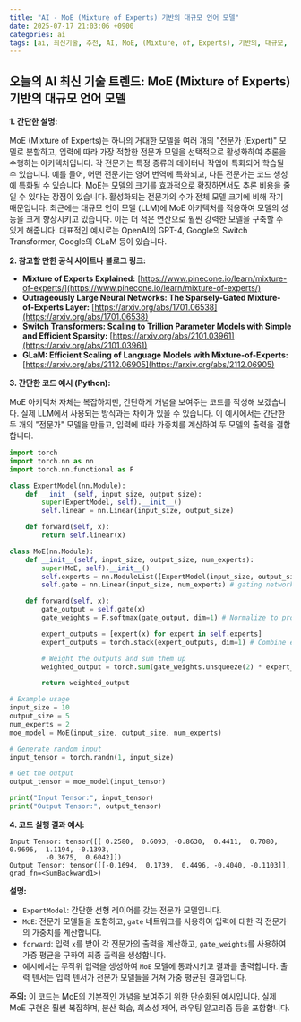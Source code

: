 ```yaml
---
title: "AI - MoE (Mixture of Experts) 기반의 대규모 언어 모델"
date: 2025-07-17 21:03:06 +0900
categories: ai
tags: [ai, 최신기술, 추천, AI, MoE, (Mixture, of, Experts), 기반의, 대규모, 언어, 모델]
---
```


## 오늘의 AI 최신 기술 트렌드: **MoE (Mixture of Experts) 기반의 대규모 언어 모델**

**1. 간단한 설명:**

MoE (Mixture of Experts)는 하나의 거대한 모델을 여러 개의 "전문가 (Expert)" 모델로 분할하고, 입력에 따라 가장 적합한 전문가 모델을 선택적으로 활성화하여 추론을 수행하는 아키텍처입니다. 각 전문가는 특정 종류의 데이터나 작업에 특화되어 학습될 수 있습니다. 예를 들어, 어떤 전문가는 영어 번역에 특화되고, 다른 전문가는 코드 생성에 특화될 수 있습니다.  MoE는 모델의 크기를 효과적으로 확장하면서도 추론 비용을 줄일 수 있다는 장점이 있습니다. 활성화되는 전문가의 수가 전체 모델 크기에 비해 작기 때문입니다.  최근에는 대규모 언어 모델 (LLM)에 MoE 아키텍처를 적용하여 모델의 성능을 크게 향상시키고 있습니다. 이는 더 적은 연산으로 훨씬 강력한 모델을 구축할 수 있게 해줍니다. 대표적인 예시로는 OpenAI의 GPT-4, Google의 Switch Transformer, Google의 GLaM 등이 있습니다.

**2. 참고할 만한 공식 사이트나 블로그 링크:**

*   **Mixture of Experts Explained:** [https://www.pinecone.io/learn/mixture-of-experts/](https://www.pinecone.io/learn/mixture-of-experts/)
*   **Outrageously Large Neural Networks: The Sparsely-Gated Mixture-of-Experts Layer:** [https://arxiv.org/abs/1701.06538](https://arxiv.org/abs/1701.06538)
*   **Switch Transformers: Scaling to Trillion Parameter Models with Simple and Efficient Sparsity:** [https://arxiv.org/abs/2101.03961](https://arxiv.org/abs/2101.03961)
*   **GLaM: Efficient Scaling of Language Models with Mixture-of-Experts:** [https://arxiv.org/abs/2112.06905](https://arxiv.org/abs/2112.06905)

**3. 간단한 코드 예시 (Python):**

MoE 아키텍처 자체는 복잡하지만, 간단하게 개념을 보여주는 코드를 작성해 보겠습니다.  실제 LLM에서 사용되는 방식과는 차이가 있을 수 있습니다. 이 예시에서는 간단한 두 개의 "전문가" 모델을 만들고, 입력에 따라 가중치를 계산하여 두 모델의 출력을 결합합니다.

```python
import torch
import torch.nn as nn
import torch.nn.functional as F

class ExpertModel(nn.Module):
    def __init__(self, input_size, output_size):
        super(ExpertModel, self).__init__()
        self.linear = nn.Linear(input_size, output_size)

    def forward(self, x):
        return self.linear(x)

class MoE(nn.Module):
    def __init__(self, input_size, output_size, num_experts):
        super(MoE, self).__init__()
        self.experts = nn.ModuleList([ExpertModel(input_size, output_size) for _ in range(num_experts)])
        self.gate = nn.Linear(input_size, num_experts) # gating network

    def forward(self, x):
        gate_output = self.gate(x)
        gate_weights = F.softmax(gate_output, dim=1) # Normalize to probabilities

        expert_outputs = [expert(x) for expert in self.experts]
        expert_outputs = torch.stack(expert_outputs, dim=1) # Combine expert outputs

        # Weight the outputs and sum them up
        weighted_output = torch.sum(gate_weights.unsqueeze(2) * expert_outputs, dim=1)

        return weighted_output

# Example usage
input_size = 10
output_size = 5
num_experts = 2
moe_model = MoE(input_size, output_size, num_experts)

# Generate random input
input_tensor = torch.randn(1, input_size)

# Get the output
output_tensor = moe_model(input_tensor)

print("Input Tensor:", input_tensor)
print("Output Tensor:", output_tensor)
```

**4. 코드 실행 결과 예시:**

```
Input Tensor: tensor([[ 0.2580,  0.6093, -0.8630,  0.4411,  0.7080,  0.9696,  1.1194, -0.1393,
         -0.3675,  0.6042]])
Output Tensor: tensor([[-0.1694,  0.1739,  0.4496, -0.4040, -0.1103]], grad_fn=<SumBackward1>)
```

**설명:**

*   `ExpertModel`: 간단한 선형 레이어를 갖는 전문가 모델입니다.
*   `MoE`: 전문가 모델들을 포함하고, `gate` 네트워크를 사용하여 입력에 대한 각 전문가의 가중치를 계산합니다.
*   `forward`: 입력 `x`를 받아 각 전문가의 출력을 계산하고, `gate_weights`를 사용하여 가중 평균을 구하여 최종 출력을 생성합니다.
*   예시에서는 무작위 입력을 생성하여 `MoE` 모델에 통과시키고 결과를 출력합니다.  출력 텐서는 입력 텐서가 전문가 모델들을 거쳐 가중 평균된 결과입니다.

**주의:**  이 코드는 MoE의 기본적인 개념을 보여주기 위한 단순화된 예시입니다. 실제 MoE 구현은 훨씬 복잡하며, 분산 학습, 희소성 제어, 라우팅 알고리즘 등을 포함합니다.

